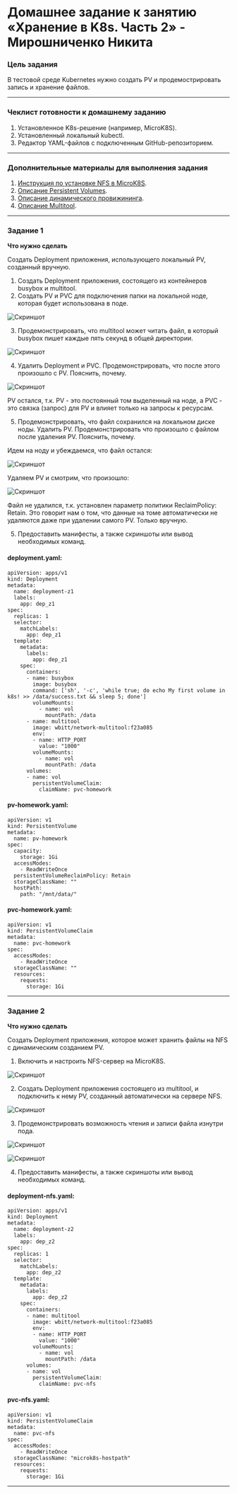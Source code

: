 # Домашнее задание к занятию «Хранение в K8s. Часть 2» - Мирошниченко Никита

### Цель задания

В тестовой среде Kubernetes нужно создать PV и продемострировать запись и хранение файлов.

------

### Чеклист готовности к домашнему заданию

1. Установленное K8s-решение (например, MicroK8S).
2. Установленный локальный kubectl.
3. Редактор YAML-файлов с подключенным GitHub-репозиторием.

------

### Дополнительные материалы для выполнения задания

1. [Инструкция по установке NFS в MicroK8S](https://microk8s.io/docs/nfs). 
2. [Описание Persistent Volumes](https://kubernetes.io/docs/concepts/storage/persistent-volumes/). 
3. [Описание динамического провижининга](https://kubernetes.io/docs/concepts/storage/dynamic-provisioning/). 
4. [Описание Multitool](https://github.com/wbitt/Network-MultiTool).

------

### Задание 1

**Что нужно сделать**

Создать Deployment приложения, использующего локальный PV, созданный вручную.

1. Создать Deployment приложения, состоящего из контейнеров busybox и multitool.
2. Создать PV и PVC для подключения папки на локальной ноде, которая будет использована в поде.

![Скриншот](https://github.com/Tourker/Git_HW/blob/main/HW_Kubernetes/img/7/z1_1and2.jpg)

3. Продемонстрировать, что multitool может читать файл, в который busybox пишет каждые пять секунд в общей директории. 

![Скриншот](https://github.com/Tourker/Git_HW/blob/main/HW_Kubernetes/img/7/z1_3.jpg)

4. Удалить Deployment и PVC. Продемонстрировать, что после этого произошло с PV. Пояснить, почему.

![Скриншот](https://github.com/Tourker/Git_HW/blob/main/HW_Kubernetes/img/7/z1_4.jpg)

PV остался, т.к. PV - это постоянный том выделенный на ноде, а PVC - это связка (запрос) для PV и влияет только на запросы к ресурсам.

5. Продемонстрировать, что файл сохранился на локальном диске ноды. Удалить PV.  Продемонстрировать что произошло с файлом после удаления PV. Пояснить, почему.

Идем на ноду и убеждаемся, что файл остался: 

![Скриншот](https://github.com/Tourker/Git_HW/blob/main/HW_Kubernetes/img/7/z1_5.jpg)

Удаляем PV и смотрим, что произошло:

![Скриншот](https://github.com/Tourker/Git_HW/blob/main/HW_Kubernetes/img/7/z1_6.jpg)

Файл не удалился, т.к. установлен параметр политики ReclaimPolicy: Retain. Это говорит нам о том, что данные на томе автоматически не удаляются даже при удалении самого PV. Только вручную.

5. Предоставить манифесты, а также скриншоты или вывод необходимых команд.

#### deployment.yaml:

```
apiVersion: apps/v1
kind: Deployment
metadata:
  name: deployment-z1
  labels:
    app: dep_z1
spec:
  replicas: 1
  selector:
    matchLabels:
      app: dep_z1
  template:
    metadata:
      labels:
        app: dep_z1
    spec:
      containers:
      - name: busybox
        image: busybox
        command: ['sh', '-c', 'while true; do echo My first volume in k8s! >> /data/success.txt && sleep 5; done']
        volumeMounts:
          - name: vol
            mountPath: /data
      - name: multitool
        image: wbitt/network-multitool:f23a085
        env:
        - name: HTTP_PORT
          value: "1000"
        volumeMounts:
          - name: vol
            mountPath: /data
      volumes:
      - name: vol
        persistentVolumeClaim:
          claimName: pvc-homework

```

#### pv-homework.yaml:

```
apiVersion: v1
kind: PersistentVolume
metadata:
  name: pv-homework
spec:
  capacity:
    storage: 1Gi
  accessModes:
    - ReadWriteOnce
  persistentVolumeReclaimPolicy: Retain
  storageClassName: ""
  hostPath:
    path: "/mnt/data/"
```

#### pvc-homework.yaml:

```
apiVersion: v1
kind: PersistentVolumeClaim
metadata:
  name: pvc-homework
spec:
  accessModes:
    - ReadWriteOnce
  storageClassName: ""
  resources:
    requests:
      storage: 1Gi

```
------

### Задание 2

**Что нужно сделать**

Создать Deployment приложения, которое может хранить файлы на NFS с динамическим созданием PV.

1. Включить и настроить NFS-сервер на MicroK8S.

![Скриншот](https://github.com/Tourker/Git_HW/blob/main/HW_Kubernetes/img/7/z2_1.jpg)

2. Создать Deployment приложения состоящего из multitool, и подключить к нему PV, созданный автоматически на сервере NFS.

![Скриншот](https://github.com/Tourker/Git_HW/blob/main/HW_Kubernetes/img/7/z2_2.jpg)

3. Продемонстрировать возможность чтения и записи файла изнутри пода. 

![Скриншот](https://github.com/Tourker/Git_HW/blob/main/HW_Kubernetes/img/7/z2_3.jpg)

![Скриншот](https://github.com/Tourker/Git_HW/blob/main/HW_Kubernetes/img/7/z2_4.jpg)

4. Предоставить манифесты, а также скриншоты или вывод необходимых команд.

#### deployment-nfs.yaml:

```
apiVersion: apps/v1
kind: Deployment
metadata:
  name: deployment-z2
  labels:
    app: dep_z2
spec:
  replicas: 1
  selector:
    matchLabels:
      app: dep_z2
  template:
    metadata:
      labels:
        app: dep_z2
    spec:
      containers:
      - name: multitool
        image: wbitt/network-multitool:f23a085
        env:
        - name: HTTP_PORT
          value: "1000"
        volumeMounts:
          - name: vol
            mountPath: /data
      volumes:
      - name: vol
        persistentVolumeClaim:
          claimName: pvc-nfs
```

#### pvc-nfs.yaml:

```
apiVersion: v1
kind: PersistentVolumeClaim
metadata:
  name: pvc-nfs
spec:
  accessModes:
    - ReadWriteOnce
  storageClassName: "microk8s-hostpath"
  resources:
    requests:
      storage: 1Gi
```

------
